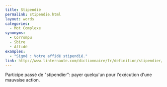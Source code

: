 ```yaml
---
title: Stipendié
permalink: stipendie.html
layout: words
categories:
  - Mot Complexe
synonyms:
  - Corrompu
  - Sbire
  - Affidé
examples:
  - "Signé : Votre affidé stipendié."
link: http://www.linternaute.com/dictionnaire/fr/definition/stipendier/
---
```


Participe passé de &quot;stipendier&quot;: payer quelqu'un pour l'exécution d'une mauvaise action. 

